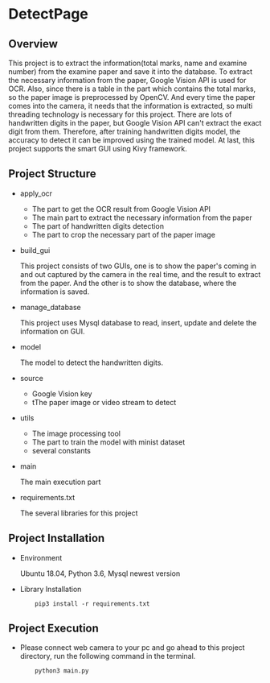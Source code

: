# DetectPage

## Overview

This project is to extract the information(total marks, name and examine number) from the examine paper and save it into the database. 
To extract the necessary information from the paper, Google Vision API is used for OCR. Also, since there is a table in 
the part which contains the total marks, so the paper image is preprocessed by OpenCV. And every time the paper comes 
into the camera, it needs that the information is extracted, so multi threading technology is necessary for this project.
There are lots of handwritten digits in the paper, but Google Vision API can't extract the exact digit from them. 
Therefore, after training handwritten digits model, the accuracy to detect it can be improved using the trained model. 
At last, this project  supports the smart GUI using Kivy framework.

## Project Structure

- apply_ocr
    
    * The part to get the OCR result from Google Vision API
    * The main part to extract the necessary information from the paper
    * The part of handwritten digits detection
    * The part to crop the necessary part of the paper image

- build_gui

    This project consists of two GUIs, one is to show the paper's coming in and out captured by the camera in the real 
    time, and the result to extract from the paper. And the other is to show the database, where the information is saved.

- manage_database

    This project uses Mysql database to read, insert, update and delete the information on GUI.

- model

    The model to detect the handwritten digits.

- source
    
    * Google Vision key
    * tThe paper image or video stream to detect

- utils

    * The image processing tool
    * The part to train the model with minist dataset
    * several constants

- main
    
    The main execution part

- requirements.txt

    The several libraries for this project

## Project Installation

- Environment

    Ubuntu 18.04, Python 3.6, Mysql newest version
    
- Library Installation

    ```
        pip3 install -r requirements.txt
    ```

## Project Execution

- Please connect web camera to your pc and go ahead to this project directory, run the following command in the terminal.

    ```
        python3 main.py
    ```
